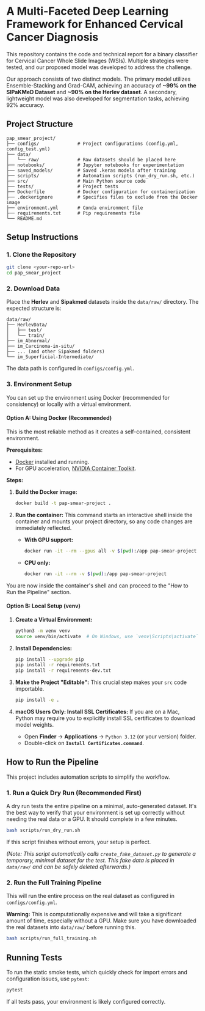 # A Multi-Faceted Deep Learning Framework for Enhanced Cervical Cancer Diagnosis

This repository contains the code and technical report for a binary classifier for Cervical Cancer Whole Slide Images (WSIs). Multiple strategies were tested, and our proposed model was developed to address the challenge.

Our approach consists of two distinct models. The primary model utilizes Ensemble-Stacking and Grad-CAM, achieving an accuracy of **~99% on the SIPaKMeD Dataset** and **~90% on the Herlev dataset**. A secondary, lightweight model was also developed for segmentation tasks, achieving 92% accuracy.

## Project Structure

```
pap_smear_project/
├── configs/              # Project configurations (config.yml, config_test.yml)
├── data/
│   └── raw/              # Raw datasets should be placed here
├── notebooks/            # Jupyter notebooks for experimentation
├── saved_models/         # Saved .keras models after training
├── scripts/              # Automation scripts (run_dry_run.sh, etc.)
├── src/                  # Main Python source code
├── tests/                # Project tests
├── Dockerfile            # Docker configuration for containerization
├── .dockerignore         # Specifies files to exclude from the Docker image
├── environment.yml       # Conda environment file
├── requirements.txt      # Pip requirements file
└── README.md
```

## Setup Instructions

### 1. Clone the Repository
```bash
git clone <your-repo-url>
cd pap_smear_project
```

### 2. Download Data
Place the **Herlev** and **Sipakmed** datasets inside the `data/raw/` directory. The expected structure is:
```
data/raw/
├── HerlevData/
│   ├── test/
│   └── train/
├── im_Abnormal/
├── im_Carcinoma-in-situ/
├── ... (and other Sipakmed folders)
└── im_Superficial-Intermediate/
```
The data path is configured in `configs/config.yml`.

### 3. Environment Setup

You can set up the environment using Docker (recommended for consistency) or locally with a virtual environment.

#### Option A: Using Docker (Recommended)
This is the most reliable method as it creates a self-contained, consistent environment.

**Prerequisites:**
*   [Docker](https://www.docker.com/get-started) installed and running.
*   For GPU acceleration, [NVIDIA Container Toolkit](https://docs.nvidia.com/datacenter/cloud-native/container-toolkit/latest/install-guide.html).

**Steps:**
1.  **Build the Docker image:**
    ```bash
    docker build -t pap-smear-project .
    ```

2.  **Run the container:** This command starts an interactive shell inside the container and mounts your project directory, so any code changes are immediately reflected.

    *   **With GPU support:**
        ```bash
        docker run -it --rm --gpus all -v $(pwd):/app pap-smear-project
        ```
    *   **CPU only:**
        ```bash
        docker run -it --rm -v $(pwd):/app pap-smear-project
        ```
You are now inside the container's shell and can proceed to the "How to Run the Pipeline" section.

#### Option B: Local Setup (venv)
1.  **Create a Virtual Environment:**
    ```bash
    python3 -m venv venv
    source venv/bin/activate  # On Windows, use `venv\Scripts\activate`
    ```

2.  **Install Dependencies:**
    ```bash
    pip install --upgrade pip
    pip install -r requirements.txt
    pip install -r requirements-dev.txt
    ```

3.  **Make the Project "Editable":** This crucial step makes your `src` code importable.
    ```bash
    pip install -e .
    ```

4.  **macOS Users Only: Install SSL Certificates:**
    If you are on a Mac, Python may require you to explicitly install SSL certificates to download model weights.
    *   Open **Finder** -> **Applications** -> `Python 3.12` (or your version) folder.
    *   Double-click on **`Install Certificates.command`**.

## How to Run the Pipeline

This project includes automation scripts to simplify the workflow.

### 1. Run a Quick Dry Run (Recommended First)
A dry run tests the entire pipeline on a minimal, auto-generated dataset. It's the best way to verify that your environment is set up correctly without needing the real data or a GPU. It should complete in a few minutes.

```bash
bash scripts/run_dry_run.sh
```
If this script finishes without errors, your setup is perfect.

*(Note: This script automatically calls `create_fake_dataset.py` to generate a temporary, minimal dataset for the test. This fake data is placed in `data/raw/` and can be safely deleted afterwards.)*

### 2. Run the Full Training Pipeline
This will run the entire process on the real dataset as configured in `configs/config.yml`.

**Warning:** This is computationally expensive and will take a significant amount of time, especially without a GPU. Make sure you have downloaded the real datasets into `data/raw/` before running this.

```bash
bash scripts/run_full_training.sh
```

## Running Tests
To run the static smoke tests, which quickly check for import errors and configuration issues, use `pytest`:
```bash
pytest
```
If all tests pass, your environment is likely configured correctly.